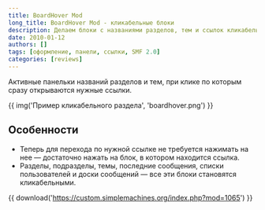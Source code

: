 ```yaml
---
title: BoardHover Mod
long_title: BoardHover Mod - кликабельные блоки
description: Делаем блоки с названиями разделов, тем и ссылок кликабельными.
date: 2010-01-12
authors: []
tags: [оформление, панели, ссылки, SMF 2.0]
categories: [reviews]
---
```


Активные панельки названий разделов и тем, при клике по которым сразу открываются нужные ссылки.

<!-- more -->

{{ img('Пример кликабельного раздела', 'boardhover.png') }}

## Особенности

* Теперь для перехода по нужной ссылке не требуется нажимать на нее — достаточно нажать на блок, в котором находится ссылка.
* Разделы, подразделы, темы, последние сообщения, списки пользователей и доски сообщений — все эти блоки становятся кликабельными.

{{ download('https://custom.simplemachines.org/index.php?mod=1065') }}
